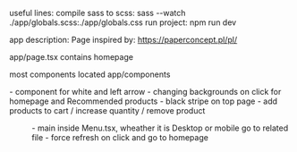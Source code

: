 useful lines:
compile sass to scss:
sass --watch ./app/globals.scss:./app/globals.css
run project:
npm run dev

app description:
Page inspired by: https://paperconcept.pl/pl/

app/page.tsx contains homepage

most components located
app/components

<Arrow/> - component for white and left arrow - changing backgrounds on click for homepage and Recommended products
<DeliveryInfo/> - black stripe on top page
<GlobalRedux/> - add products to cart / increase quantity / remove product

<Menu> - main inside Menu.tsx, wheather it is Desktop or mobile go to related file
<Logo> - force refresh on click and go to homepage
